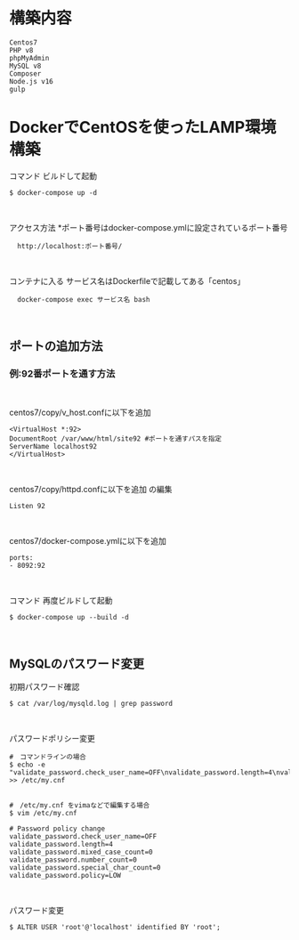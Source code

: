 # 構築内容
```
Centos7
PHP v8
phpMyAdmin
MySQL v8
Composer
Node.js v16
gulp
```

# DockerでCentOSを使ったLAMP環境構築

コマンド ビルドして起動 
```
$ docker-compose up -d
```
<br>

アクセス方法 *ポート番号はdocker-compose.ymlに設定されているポート番号
```
  http://localhost:ポート番号/
```
<br>

コンテナに入る サービス名はDockerfileで記載してある「centos」
```
  docker-compose exec サービス名 bash
```
<br>

## ポートの追加方法
### 例:92番ポートを通す方法
<br>

centos7/copy/v_host.confに以下を追加

```
<VirtualHost *:92>
DocumentRoot /var/www/html/site92 #ポートを通すパスを指定
ServerName localhost92
</VirtualHost>
```
<br>

centos7/copy/httpd.confに以下を追加
の編集
```
Listen 92
```
<br>

centos7/docker-compose.ymlに以下を追加
```
ports:
- 8092:92
```

<br>

コマンド 再度ビルドして起動
```
$ docker-compose up --build -d
```

<br>

## MySQLのパスワード変更

初期パスワード確認
```
$ cat /var/log/mysqld.log | grep password
```

<br>

パスワードポリシー変更
```
#　コマンドラインの場合
$ echo -e "validate_password.check_user_name=OFF\nvalidate_password.length=4\nvalidate_password.mixed_case_count=0\nvalidate_password.number_count=0\nvalidate_password.special_char_count=0\nvalidate_password.policy=LOW\n" >> /etc/my.cnf


#　/etc/my.cnf をvimaなどで編集する場合
$ vim /etc/my.cnf

# Password policy change
validate_password.check_user_name=OFF 
validate_password.length=4
validate_password.mixed_case_count=0
validate_password.number_count=0
validate_password.special_char_count=0
validate_password.policy=LOW
```

<br>

パスワード変更
```
$ ALTER USER 'root'@'localhost' identified BY 'root';
```
